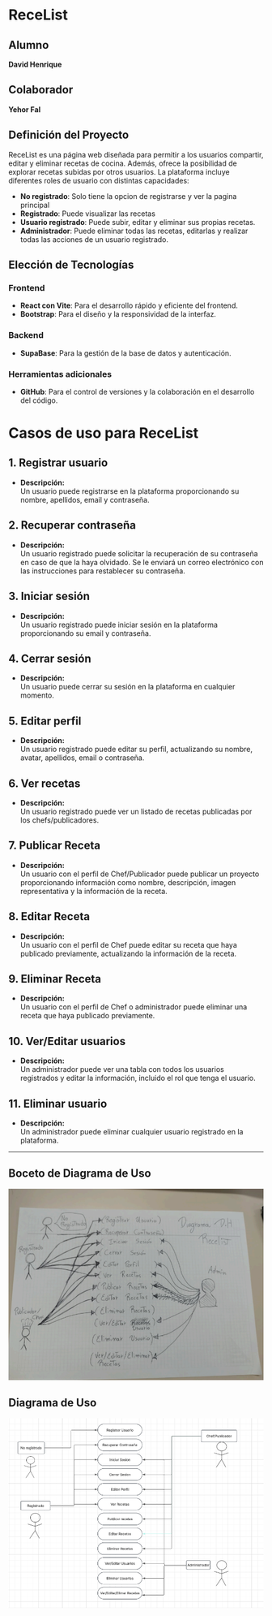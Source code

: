 # ReceList

## Alumno

**David Henrique**

## Colaborador

**Yehor Fal**

## Definición del Proyecto

ReceList es una página web diseñada para permitir a los usuarios compartir, editar y eliminar recetas de cocina. Además, ofrece la posibilidad de explorar recetas subidas por otros usuarios. La plataforma incluye diferentes roles de usuario con distintas capacidades:

- **No registrado**: Solo tiene la opcion de registrarse y ver la pagina principal
- **Registrado**: Puede visualizar las recetas
- **Usuario registrado**: Puede subir, editar y eliminar sus propias recetas.
- **Administrador**: Puede eliminar todas las recetas, editarlas y realizar todas las acciones de un usuario registrado.

## Elección de Tecnologías

### Frontend

- **React con Vite**: Para el desarrollo rápido y eficiente del frontend.
- **Bootstrap**: Para el diseño y la responsividad de la interfaz.

### Backend

- **SupaBase**: Para la gestión de la base de datos y autenticación.

### Herramientas adicionales

- **GitHub**: Para el control de versiones y la colaboración en el desarrollo del código.

# Casos de uso para ReceList  

## 1. Registrar usuario  
- **Descripción:**  
  Un usuario puede registrarse en la plataforma proporcionando su nombre, apellidos, email y contraseña.  

## 2. Recuperar contraseña  
- **Descripción:**  
  Un usuario registrado puede solicitar la recuperación de su contraseña en caso de que la haya olvidado. Se le enviará un correo electrónico con las instrucciones para restablecer su contraseña.  

## 3. Iniciar sesión  
- **Descripción:**  
  Un usuario registrado puede iniciar sesión en la plataforma proporcionando su email y contraseña.  

## 4. Cerrar sesión  
- **Descripción:**  
  Un usuario puede cerrar su sesión en la plataforma en cualquier momento.  

## 5. Editar perfil  
- **Descripción:**  
  Un usuario registrado puede editar su perfil, actualizando su nombre, avatar, apellidos, email o contraseña.  

## 6. Ver recetas  
- **Descripción:**  
  Un usuario registrado puede ver un listado de recetas publicadas por los chefs/publicadores.  

## 7. Publicar Receta  
- **Descripción:**  
  Un usuario con el perfil de Chef/Publicador puede publicar un proyecto proporcionando información como nombre, descripción, imagen representativa y la información de la receta.  

## 8. Editar Receta  
- **Descripción:**  
  Un usuario con el perfil de Chef puede editar su receta que haya publicado previamente, actualizando la información de la receta.  

## 9. Eliminar Receta  
- **Descripción:**  
  Un usuario con el perfil de Chef o administrador puede eliminar una receta que haya publicado previamente.  

## 10. Ver/Editar usuarios  
- **Descripción:**  
  Un administrador puede ver una tabla con todos los usuarios registrados y editar la información, incluido el rol que tenga el usuario.  

## 11. Eliminar usuario  
- **Descripción:**  
  Un administrador puede eliminar cualquier usuario registrado en la plataforma.  

---
## Boceto de Diagrama de Uso 
![Diagrama de casos de uso](/public/imagenesDocu/diagramaBoce.png)

## Diagrama de Uso
![Diagrama de casos de uso](/public/imagenesDocu/diagrama.png)



